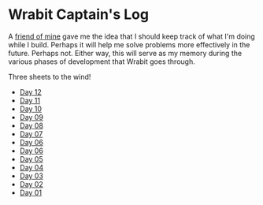 # Wrabit Captain's Log

A [friend of mine](http://www.thefreshburst.com/) gave me the idea that I should keep track of what I'm doing while I build. Perhaps it will help me solve problems more effectively in the future. Perhaps not. Either way, this will serve as my memory during the various phases of development that Wrabit goes through.

Three sheets to the wind!

- [Day 12](12.md)
- [Day 11](11.md)
- [Day 10](10.md)
- [Day 09](09.md)
- [Day 08](08.md)
- [Day 07](07.md)
- [Day 06](06.md)
- [Day 06](06.md)
- [Day 05](05.md)
- [Day 04](04.md)
- [Day 03](03.md)
- [Day 02](02.md)
- [Day 01](01.md)
